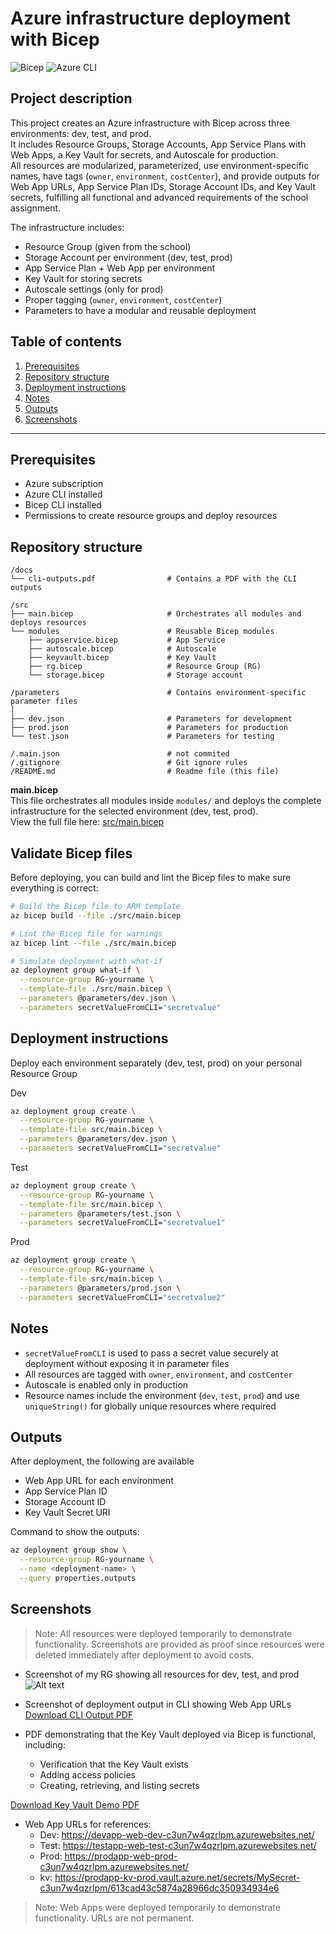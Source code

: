 # Azure infrastructure deployment with Bicep 

![Bicep](https://img.shields.io/badge/Bicep-azure-blue)
![Azure CLI](https://img.shields.io/badge/Azure%20CLI-azure-blue)

## Project description 
This project creates an Azure infrastructure with Bicep across three environments: dev, test, and prod.  
It includes Resource Groups, Storage Accounts, App Service Plans with Web Apps, a Key Vault for secrets, and Autoscale for production.  
All resources are modularized, parameterized, use environment-specific names, have tags (`owner`, `environment`, `costCenter`), and provide outputs for Web App URLs, App Service Plan IDs, Storage Account IDs, and Key Vault secrets, fulfilling all functional and advanced requirements of the school assignment.

The infrastructure includes: 
- Resource Group (given from the school)
- Storage Account per environment (dev, test, prod)
- App Service Plan + Web App per environment 
- Key Vault for storing secrets 
- Autoscale settings (only for prod)
- Proper tagging (`owner`, `environment`, `costCenter`)
- Parameters to have a modular and reusable deployment


## Table of contents
1. [Prerequisites](#prerequisites)  
2. [Repository structure](#repository-structure)  
3. [Deployment instructions](#deployment-instructions)  
4. [Notes](#notes)  
5. [Outputs](#outputs)  
6. [Screenshots](#screenshots)  

---

## Prerequisites 
- Azure subscription
- Azure CLI installed
- Bicep CLI installed 
- Permissions to create resource groups and deploy resources

## Repository structure 
```text
/docs                            
└── cli-outputs.pdf                # Contains a PDF with the CLI outputs 

/src                              
├── main.bicep                     # Orchestrates all modules and deploys resources
└── modules                        # Reusable Bicep modules
    ├── appservice.bicep           # App Service 
    ├── autoscale.bicep            # Autoscale
    ├── keyvault.bicep             # Key Vault
    ├── rg.bicep                   # Resource Group (RG)
    └── storage.bicep              # Storage account 

/parameters                        # Contains environment-specific parameter files
│
├── dev.json                       # Parameters for development
├── prod.json                      # Parameters for production
└── test.json                      # Parameters for testing

/.main.json                        # not commited
/.gitignore                        # Git ignore rules               
/README.md                         # Readme file (this file)
```
**main.bicep**  
This file orchestrates all modules inside `modules/` and deploys the complete infrastructure for the selected environment (dev, test, prod).  
View the full file here: [src/main.bicep](src/main.bicep)

## Validate Bicep files
Before deploying, you can build and lint the Bicep files to make sure everything is correct: 

```bash
# Build the Bicep file to ARM template
az bicep build --file ./src/main.bicep

# Lint the Bicep file for warnings
az bicep lint --file ./src/main.bicep

# Simulate deployment with what-if
az deployment group what-if \
  --resource-group RG-yourname \
  --template-file ./src/main.bicep \
  --parameters @parameters/dev.json \
  --parameters secretValueFromCLI="secretvalue"
```

## Deployment instructions 
Deploy each environment separately (dev, test, prod) on your personal Resource Group 

Dev

```bash
az deployment group create \
  --resource-group RG-yourname \
  --template-file src/main.bicep \
  --parameters @parameters/dev.json \
  --parameters secretValueFromCLI="secretvalue"
```

Test

```bash
az deployment group create \
  --resource-group RG-yourname \
  --template-file src/main.bicep \
  --parameters @parameters/test.json \
  --parameters secretValueFromCLI="secretvalue1"
```

Prod

```bash
az deployment group create \
  --resource-group RG-yourname \
  --template-file src/main.bicep \
  --parameters @parameters/prod.json \
  --parameters secretValueFromCLI="secretvalue2"
```

## Notes 
- `secretValueFromCLI` is used to pass a secret value securely at deployment without exposing it in parameter files
- All resources are tagged with `owner`, `environment`, and `costCenter`
- Autoscale is enabled only in production
- Resource names include the environment (`dev`, `test`, `prod`) and use `uniqueString()` for globally unique resources where required

## Outputs 
After deployment, the following are available 
- Web App URL for each environment 
- App Service Plan ID
- Storage Account ID
- Key Vault Secret URI

Command to show the outputs: 
```bash
az deployment group show \
  --resource-group RG-yourname \
  --name <deployment-name> \
  --query properties.outputs
```

## Screenshots
> Note: All resources were deployed temporarily to demonstrate functionality. Screenshots are provided as proof since resources were deleted immediately after deployment to avoid costs.

- Screenshot of my RG showing all resources for dev, test, and prod 
![Alt text](https://github.com/user-attachments/assets/d8e7601b-57d5-4d1e-9b9c-9b5d2a3904a9)

- Screenshot of deployment output in CLI showing Web App URLs 
[Download CLI Output PDF](docs/cli-output.pdf)

- PDF demonstrating that the Key Vault deployed via Bicep is functional, including:
  - Verification that the Key Vault exists
  - Adding access policies
  - Creating, retrieving, and listing secrets
  
[Download Key Vault Demo PDF](docs/kv-demonstration.pdf)


- Web App URLs for references: 
    - Dev: https://devapp-web-dev-c3un7w4qzrlpm.azurewebsites.net/
    - Test: https://testapp-web-test-c3un7w4qzrlpm.azurewebsites.net/
    - Prod: https://prodapp-web-prod-c3un7w4qzrlpm.azurewebsites.net/
    - kv: https://prodapp-kv-prod.vault.azure.net/secrets/MySecret-c3un7w4qzrlpm/613cad43c5874a28966dc350934934e6

> Note: Web Apps were deployed temporarily to demonstrate functionality. URLs are not permanent.
